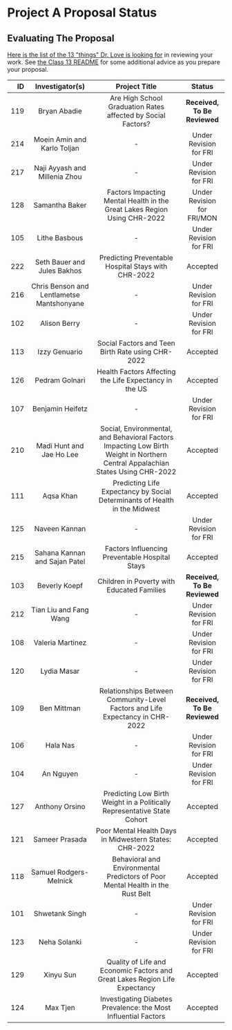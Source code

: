 # Project A Proposal Status

## Evaluating The Proposal

[Here is the list of the 13 "things" Dr. Love is looking for](https://thomaselove.github.io/431-projectA-2022/proposal.html#grading-the-proposal-13-things-were-looking-for) in reviewing your work. See [the Class 13 README](https://github.com/THOMASELOVE/431-classes-2022/blob/main/class13/README.md) for some additional advice as you prepare your proposal.

| ID | Investigator(s) | Project Title | Status |
| --: | :-------------: | :--------------------------: | :-------: |
| 119 | Bryan Abadie | Are High School Graduation Rates affected by Social Factors? | **Received, To Be Reviewed**
| 214 | Moein Amin and Karlo Toljan | - | Under Revision for FRI
| 217	| Naji Ayyash and Millenia Zhou | - | Under Revision for FRI
| 128 | Samantha Baker | Factors Impacting Mental Health in the Great Lakes Region Using CHR-2022 | Under Revision for FRI/MON
| 105 | Lithe Basbous | - | Under Revision for FRI
| 222 | Seth Bauer and Jules Bakhos	| Predicting Preventable Hospital Stays with CHR-2022 | Accepted
| 216 | Chris Benson and Lentlametse Mantshonyane | - | Under Revision for FRI
| 102 | Alison Berry | - | Under Revision for FRI
| 113 | Izzy Genuario	| Social Factors and Teen Birth Rate using CHR-2022 | Accepted
| 126 | Pedram Golnari | Health Factors Affecting the Life Expectancy in the US | Accepted
| 107 |	Benjamin Heifetz | - | Under Revision for FRI
| 210 | Madi Hunt and Jae Ho Lee | Social, Environmental, and Behavioral Factors Impacting Low Birth Weight in Northern Central Appalachian States Using CHR-2022 | Accepted
| 111 | Aqsa Khan	| Predicting Life Expectancy by Social Determinants of Health in the Midwest | Accepted
| 125	|	Naveen Kannan | - | Under Revision for FRI
| 215 | Sahana Kannan and Sajan Patel |	Factors Influencing Preventable Hospital Stays | Accepted
| 103 | Beverly Koepf | Children in Poverty with Educated Families | **Received, To Be Reviewed**
| 212 | Tian Liu and Fang Wang | - | Under Revision for FRI
| 108 | Valeria Martinez | - | Under Revision for FRI
| 120 | Lydia Masar | - | Under Revision for FRI
| 109 | Ben Mittman | Relationships Between Community-Level Factors and Life Expectancy in CHR-2022 | **Received, To Be Reviewed**
| 106 | Hala Nas | - | Under Revision for FRI
| 104	|	An Nguyen | - | Under Revision for FRI
| 127 | Anthony Orsino | Predicting Low Birth Weight in a Politically Representative State Cohort | Accepted
| 121 | Sameer Prasada |	Poor Mental Health Days in Midwestern States: CHR-2022 | Accepted
| 118 | Samuel Rodgers-Melnick | Behavioral and Environmental Predictors of Poor Mental Health in the Rust Belt | Accepted
| 101 | Shwetank Singh | - | Under Revision for FRI
| 123 | Neha Solanki | - | Under Revision for FRI
| 129 | Xinyu Sun | Quality of Life and Economic Factors and Great Lakes Region Life Expectancy | Accepted
| 124 | Max Tjen | Investigating Diabetes Prevalence: the Most Influential Factors | Accepted

